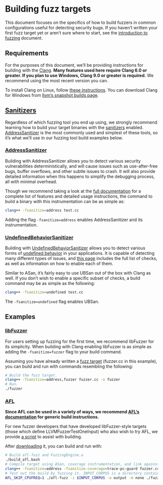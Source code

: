 # Building fuzz targets

This document focuses on the specifics of how to build fuzzers in common
configurations useful for detecting security bugs. If you haven’t written your
first fuzz target yet or aren’t sure where to start, see the
[introduction to fuzzing](https://github.com/google/fuzzing/blob/master/docs/intro-to-fuzzing.md)
document.

## Requirements

For the purposes of this document, we’ll be providing instructions for building
with the [Clang](https://clang.llvm.org/). **Many features used here require
Clang 6.0 or greater. If you plan to use Windows, Clang 9.0 or greater is
required.** We recommend using the most recent version you can.

To install Clang on Linux, follow [these instructions](https://apt.llvm.org/).
You can download Clang for Windows from
[llvm’s snapshot builds page](https://llvm.org/builds/).

## [Sanitizers]

Regardless of which fuzzing tool you end up using, we strongly recommend
learning how to build your target binaries with the [sanitizers] enabled.
[AddressSanitizer] is the most commonly used and simplest of these tools, so
it’s what we’ll use in our fuzzing tool build examples below.

### [AddressSanitizer](ASan)

Building with AddressSanitizer allows you to detect various security
vulnerabilities deterministically, and will cause issues such as use-after-free
bugs, buffer overflows, and other subtle issues to crash. It will also provide
detailed information when this happens to simplify the debugging process, all
with minimal overhead.

Though we recommend taking a look at the
[full documentation](https://clang.llvm.org/docs/AddressSanitizer.html) for a
complete list of features and detailed usage instructions, the command to build
a binary with this instrumentation can be as simple as:

```bash
clang++ -fsanitize=address test.cc
```

Adding the flag `-fsanitize=address` enables AddressSanitizer and its
instrumentation.

### [UndefinedBehaviorSanitizer](UBSan)

Building with [UndefinedBehaviorSanitizer] allows you to detect various forms of
[undefined behavior](https://en.wikipedia.org/wiki/Undefined_behavior) in your
applications. It is capable of detecting many different types of issues, and
[this page](https://clang.llvm.org/docs/UndefinedBehaviorSanitizer.html#available-checks)
includes the full list of checks, as well as information on how to enable each
of them.

Similar to ASan, it’s fairly easy to use UBSan out of the box with Clang as
well. If you don’t wish to enable a specific subset of checks, a build command
may be as simple as the following:

```bash
clang++ -fsanitize=undefined test.cc
```

The `-fsanitize=undefined` flag enables UBSan.

[sanitizers]: https://github.com/google/sanitizers
[addresssanitizer]: https://clang.llvm.org/docs/AddressSanitizer.html
[undefinedbehaviorsanitizer]: https://clang.llvm.org/docs/UndefinedBehaviorSanitizer.html

## Examples

### [libFuzzer]

For users setting up fuzzing for the first time, we recommend libFuzzer for its
simplicity. When building with Clang enabling libFuzzer is as simple as adding
the `-fsanitize=fuzzer` flag to your build command.

Assuming you have already written a [fuzz target] \(fuzzer.cc in this example\),
you can build and run with commands resembling the following:

```bash
# Build the fuzz target.
clang++ -fsanitize=address,fuzzer fuzzer.cc -o fuzzer
# Run.
./fuzzer
```

[libfuzzer]: https://llvm.org/docs/LibFuzzer.html
[fuzz target]: https://llvm.org/docs/LibFuzzer.html#fuzz-target

### [AFL]

**Since AFL can be used in a variety of ways, we recommend
[AFL’s documentation](https://github.com/google/AFL) for generic build
instructions.**

For new fuzzer developers that have developed libFuzzer-style targets (those
which define LLVMFuzzerTestOneInput) who also wish to try AFL, we provide
[a script](https://google.github.io/clusterfuzz/setting-up-fuzzing/build_afl.bash)
to assist with building.

After
[downloading](https://google.github.io/clusterfuzz/setting-up-fuzzing/build_afl.bash)
it, you can build and run with:

```bash
# Build afl-fuzz and FuzzingEngine.a
./build_afl.bash
# Compile target using ASan, coverage instrumentation, and link against FuzzingEngine.a
clang++ -fsanitize=address -fsanitize-coverage=trace-pc-guard fuzzer.cc FuzzingEngine.a -o fuzzer
# Test out the build by fuzzing it. INPUT_CORPUS is a directory containing test files. Ctrl-C when done.
AFL_SKIP_CPUFREQ=1 ./afl-fuzz -i $INPUT_CORPUS -o output -m none ./fuzzer
```

[afl]: https://github.com/google/AFL
